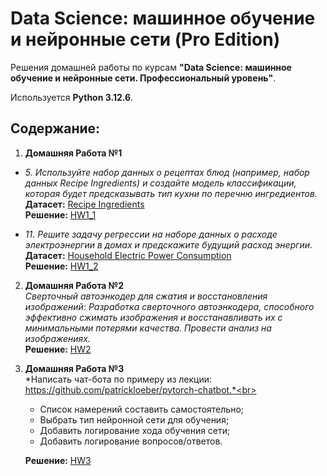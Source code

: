 # Data Science: машинное обучение и нейронные сети (Pro Edition)

Решения домашней работы по курсам **"Data Science: машинное обучение и нейронные сети. Профессиональный уровень"**.

Используется **Python 3.12.6**.

## Содержание:

1. **Домашняя Работа №1**
* *5.	Используйте набор данных о рецептах блюд (например, набор данных Recipe Ingredients) и создайте модель классификации, которая будет предсказывать тип кухни по перечню ингредиентов.*<br>
**Датасет:** [Recipe Ingredients](https://www.kaggle.com/datasets/kaggle/recipe-ingredients-dataset/)<br>
**Решение:** [HW1_1](src/HW1_1/HW1_1.ipynb)

* *11.	Решите задачу регрессии на наборе данных о расходе электроэнергии в домах и предскажите будущий расход энергии.*<br>
**Датасет:** [Household Electric Power Consumption](https://www.kaggle.com/datasets/uciml/electric-power-consumption-data-set)<br>
**Решение:** [HW1_2](src/HW1_2/HW1_2.ipynb)

2. **Домашняя Работа №2**<br>
*Сверточный автоэнкодер для сжатия и восстановления изображений: Разработка сверточного автоэнкодера, способного эффективно сжимать изображения и восстанавливать их с минимальными потерями качества. Провести анализ на изображениях.*<br>
**Решение:** [HW2](src/HW2/HW2.ipynb)

3. **Домашняя Работа №3**<br>
*Написать чат-бота по примеру из лекции: https://github.com/patrickloeber/pytorch-chatbot.*<br>
    - Список намерений составить самостоятельно;
    - Выбрать тип нейронной сети для обучения;
    - Добавить логирование хода обучения сети;
    - Добавить логирование вопросов/ответов.
    
    **Решение:** [HW3](src/HW3/HW3.ipynb)